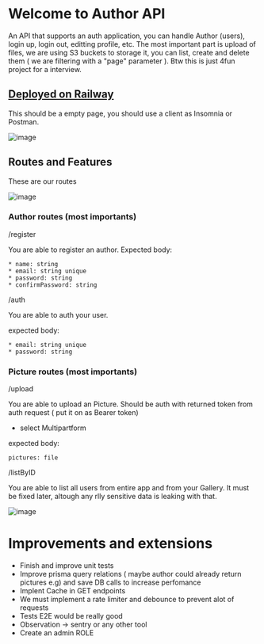 # Welcome to Author API

An API that supports an auth application, you can handle Author (users), login up, login out, editting profile, etc. The most important part is upload of files, we are using S3 buckets to storage it, you can list, create and delete them ( we are filtering with a "page" parameter ). Btw this is just 4fun project for a interview.

## [Deployed on Railway](https://interview-production-e06a.up.railway.app/)

This should be a empty page, you should use a client as Insomnia or Postman.

![image](https://user-images.githubusercontent.com/68877260/221585563-b4ea3c2c-c2fe-4724-8122-4bdbb7cc74db.png)


## Routes and Features

<div style="display:block; margin-bottom:1rem;">
These are our routes
<div/>

![image](https://user-images.githubusercontent.com/68877260/221585747-5c0185fb-9924-4dc7-a947-fcef3a711ce3.png)

### Author routes (most importants)


/register

You are able to register an author.
Expected body: 
```  
* name: string
* email: string unique
* password: string
* confirmPassword: string
```  

/auth

You are able to auth your user.

expected body: 
```
* email: string unique
* password: string
```

### Picture routes (most importants)

/upload

You are able to upload an Picture. Should be auth with returned token from auth request ( put it on as Bearer token)

* select Multipartform

expected body:

```
pictures: file
```

/listByID

You are able to list all users from entire app and from your Gallery. It must be fixed later, altough any rlly sensitive data is leaking with that.

![image](https://user-images.githubusercontent.com/68877260/221591159-0218316f-7b08-408b-9bcb-e9c06bf80b99.png)

# Improvements and extensions

* Finish and improve unit tests
* Improve prisma query relations ( maybe author could already return pictures e.g) and save DB calls to increase perfomance
* Implent Cache in GET endpoints
* We must implement a rate limiter and debounce to prevent alot of requests
* Tests E2E would be really good
* Observation -> sentry or any other tool
* Create an admin ROLE 
